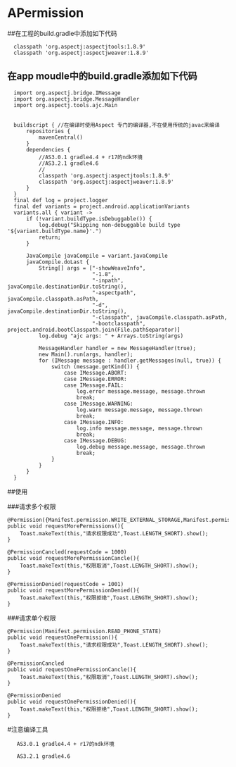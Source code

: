 # APermission

##在工程的build.gradle中添加如下代码

      classpath 'org.aspectj:aspectjtools:1.8.9'
      classpath 'org.aspectj:aspectjweaver:1.8.9'

## 在app moudle中的build.gradle添加如下代码


      import org.aspectj.bridge.IMessage
      import org.aspectj.bridge.MessageHandler
      import org.aspectj.tools.ajc.Main


      buildscript { //在编译时使用Aspect 专门的编译器,不在使用传统的javac来编译
          repositories {
              mavenCentral()
          }
          dependencies {
              //AS3.0.1 gradle4.4 + r17的ndk环境
              //AS3.2.1 gradle4.6
              //
              classpath 'org.aspectj:aspectjtools:1.8.9'
              classpath 'org.aspectj:aspectjweaver:1.8.9'
          }
      }
      final def log = project.logger
      final def variants = project.android.applicationVariants
      variants.all { variant ->
          if (!variant.buildType.isDebuggable()) {
              log.debug("Skipping non-debuggable build type '${variant.buildType.name}'.")
              return;
          }

          JavaCompile javaCompile = variant.javaCompile
          javaCompile.doLast {
              String[] args = ["-showWeaveInfo",
                               "-1.8",
                               "-inpath", javaCompile.destinationDir.toString(),
                               "-aspectpath", javaCompile.classpath.asPath,
                               "-d", javaCompile.destinationDir.toString(),
                               "-classpath", javaCompile.classpath.asPath,
                               "-bootclasspath", project.android.bootClasspath.join(File.pathSeparator)]
              log.debug "ajc args: " + Arrays.toString(args)

              MessageHandler handler = new MessageHandler(true);
              new Main().run(args, handler);
              for (IMessage message : handler.getMessages(null, true)) {
                  switch (message.getKind()) {
                      case IMessage.ABORT:
                      case IMessage.ERROR:
                      case IMessage.FAIL:
                          log.error message.message, message.thrown
                          break;
                      case IMessage.WARNING:
                          log.warn message.message, message.thrown
                          break;
                      case IMessage.INFO:
                          log.info message.message, message.thrown
                          break;
                      case IMessage.DEBUG:
                          log.debug message.message, message.thrown
                          break;
                  }
              }
          }
      }

##使用


  ###请求多个权限
  
    @Permission({Manifest.permission.WRITE_EXTERNAL_STORAGE,Manifest.permission.CAMERA})
    public void requestMorePermissions(){
        Toast.makeText(this,"请求权限成功",Toast.LENGTH_SHORT).show();
    }

    @PermissionCancled(requestCode = 1000)
    public void requestMorePermissionCancle(){
        Toast.makeText(this,"权限取消",Toast.LENGTH_SHORT).show();
    }

    @PermissionDenied(requestCode = 1001)
    public void requestMorePermissionDenied(){
        Toast.makeText(this,"权限拒绝",Toast.LENGTH_SHORT).show();
    }
    
 ###请求单个权限
 
    @Permission(Manifest.permission.READ_PHONE_STATE)
    public void requestOnePermission(){
        Toast.makeText(this,"请求权限成功",Toast.LENGTH_SHORT).show();
    }

    @PermissionCancled
    public void requestOnePermissionCancle(){
        Toast.makeText(this,"权限取消",Toast.LENGTH_SHORT).show();
    }

    @PermissionDenied
    public void requestOnePermissionDenied(){
        Toast.makeText(this,"权限拒绝",Toast.LENGTH_SHORT).show();
    }
 

#注意编译工具

       AS3.0.1 gradle4.4 + r17的ndk环境
       
       AS3.2.1 gradle4.6
  
